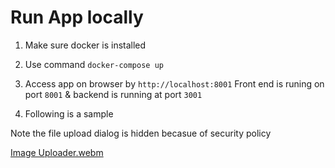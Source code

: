 # Run App locally

1. Make sure docker is installed

2. Use command `docker-compose up`

3. Access app on browser by  `http://localhost:8001`
      Front end is runing on port `8001` & backend is running at port `3001`

4. Following is a sample 

Note the file upload dialog is hidden becasue of security policy


[Image Uploader.webm](https://user-images.githubusercontent.com/60607128/235541147-f4cc2bd5-334c-4f74-bf03-9d784dddaf04.webm)
